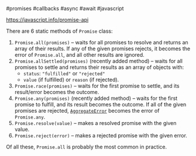 #promises #callbacks #async #await #javascript 

https://javascript.info/promise-api  

There are 6 static methods of `Promise` class:

1.  `Promise.all(promises)` – waits for all promises to resolve and returns an array of their results. If any of the given promises rejects, it becomes the error of `Promise.all`, and all other results are ignored.
2.  `Promise.allSettled(promises)` (recently added method) – waits for all promises to settle and returns their results as an array of objects with:
    -   `status`: `"fulfilled"` or `"rejected"`
    -   `value` (if fulfilled) or `reason` (if rejected).
3.  `Promise.race(promises)` – waits for the first promise to settle, and its result/error becomes the outcome.
4.  `Promise.any(promises)` (recently added method) – waits for the first promise to fulfill, and its result becomes the outcome. If all of the given promises are rejected, [`AggregateError`](https://developer.mozilla.org/en-US/docs/Web/JavaScript/Reference/Global_Objects/AggregateError) becomes the error of `Promise.any`.
5.  `Promise.resolve(value)` – makes a resolved promise with the given value.
6.  `Promise.reject(error)` – makes a rejected promise with the given error.

Of all these, `Promise.all` is probably the most common in practice.